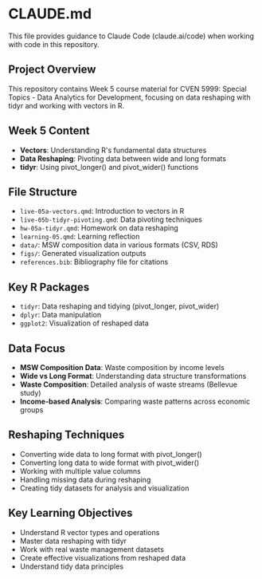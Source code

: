 # CLAUDE.md

This file provides guidance to Claude Code (claude.ai/code) when working with code in this repository.

## Project Overview

This repository contains Week 5 course material for CVEN 5999: Special Topics - Data Analytics for Development, focusing on data reshaping with tidyr and working with vectors in R.

## Week 5 Content

- **Vectors**: Understanding R's fundamental data structures
- **Data Reshaping**: Pivoting data between wide and long formats
- **tidyr**: Using pivot_longer() and pivot_wider() functions

## File Structure

- `live-05a-vectors.qmd`: Introduction to vectors in R
- `live-05b-tidyr-pivoting.qmd`: Data pivoting techniques
- `hw-05a-tidyr.qmd`: Homework on data reshaping
- `learning-05.qmd`: Learning reflection
- `data/`: MSW composition data in various formats (CSV, RDS)
- `figs/`: Generated visualization outputs
- `references.bib`: Bibliography file for citations

## Key R Packages

- `tidyr`: Data reshaping and tidying (pivot_longer, pivot_wider)
- `dplyr`: Data manipulation
- `ggplot2`: Visualization of reshaped data

## Data Focus

- **MSW Composition Data**: Waste composition by income levels
- **Wide vs Long Format**: Understanding data structure transformations
- **Waste Composition**: Detailed analysis of waste streams (Bellevue study)
- **Income-based Analysis**: Comparing waste patterns across economic groups

## Reshaping Techniques

- Converting wide data to long format with pivot_longer()
- Converting long data to wide format with pivot_wider()
- Working with multiple value columns
- Handling missing data during reshaping
- Creating tidy datasets for analysis and visualization

## Key Learning Objectives

- Understand R vector types and operations
- Master data reshaping with tidyr
- Work with real waste management datasets
- Create effective visualizations from reshaped data
- Understand tidy data principles